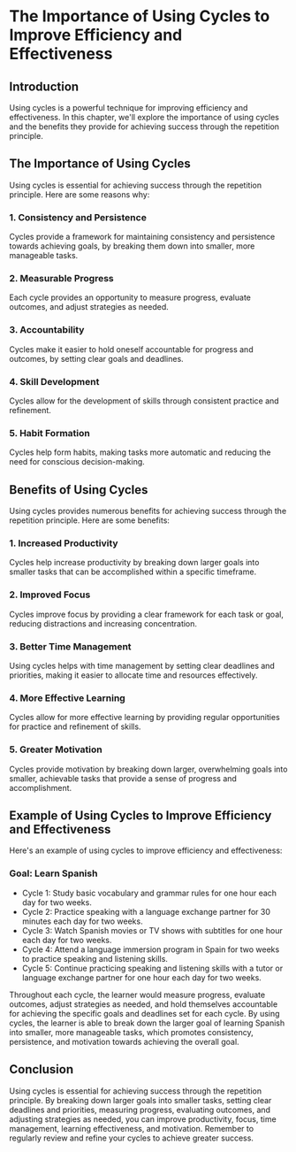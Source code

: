 The Importance of Using Cycles to Improve Efficiency and Effectiveness
===============================================================================================================

Introduction
------------

Using cycles is a powerful technique for improving efficiency and effectiveness. In this chapter, we'll explore the importance of using cycles and the benefits they provide for achieving success through the repetition principle.

The Importance of Using Cycles
------------------------------

Using cycles is essential for achieving success through the repetition principle. Here are some reasons why:

### 1. Consistency and Persistence

Cycles provide a framework for maintaining consistency and persistence towards achieving goals, by breaking them down into smaller, more manageable tasks.

### 2. Measurable Progress

Each cycle provides an opportunity to measure progress, evaluate outcomes, and adjust strategies as needed.

### 3. Accountability

Cycles make it easier to hold oneself accountable for progress and outcomes, by setting clear goals and deadlines.

### 4. Skill Development

Cycles allow for the development of skills through consistent practice and refinement.

### 5. Habit Formation

Cycles help form habits, making tasks more automatic and reducing the need for conscious decision-making.

Benefits of Using Cycles
------------------------

Using cycles provides numerous benefits for achieving success through the repetition principle. Here are some benefits:

### 1. Increased Productivity

Cycles help increase productivity by breaking down larger goals into smaller tasks that can be accomplished within a specific timeframe.

### 2. Improved Focus

Cycles improve focus by providing a clear framework for each task or goal, reducing distractions and increasing concentration.

### 3. Better Time Management

Using cycles helps with time management by setting clear deadlines and priorities, making it easier to allocate time and resources effectively.

### 4. More Effective Learning

Cycles allow for more effective learning by providing regular opportunities for practice and refinement of skills.

### 5. Greater Motivation

Cycles provide motivation by breaking down larger, overwhelming goals into smaller, achievable tasks that provide a sense of progress and accomplishment.

Example of Using Cycles to Improve Efficiency and Effectiveness
---------------------------------------------------------------

Here's an example of using cycles to improve efficiency and effectiveness:

### Goal: Learn Spanish

* Cycle 1: Study basic vocabulary and grammar rules for one hour each day for two weeks.
* Cycle 2: Practice speaking with a language exchange partner for 30 minutes each day for two weeks.
* Cycle 3: Watch Spanish movies or TV shows with subtitles for one hour each day for two weeks.
* Cycle 4: Attend a language immersion program in Spain for two weeks to practice speaking and listening skills.
* Cycle 5: Continue practicing speaking and listening skills with a tutor or language exchange partner for one hour each day for two weeks.

Throughout each cycle, the learner would measure progress, evaluate outcomes, adjust strategies as needed, and hold themselves accountable for achieving the specific goals and deadlines set for each cycle. By using cycles, the learner is able to break down the larger goal of learning Spanish into smaller, more manageable tasks, which promotes consistency, persistence, and motivation towards achieving the overall goal.

Conclusion
----------

Using cycles is essential for achieving success through the repetition principle. By breaking down larger goals into smaller tasks, setting clear deadlines and priorities, measuring progress, evaluating outcomes, and adjusting strategies as needed, you can improve productivity, focus, time management, learning effectiveness, and motivation. Remember to regularly review and refine your cycles to achieve greater success.
